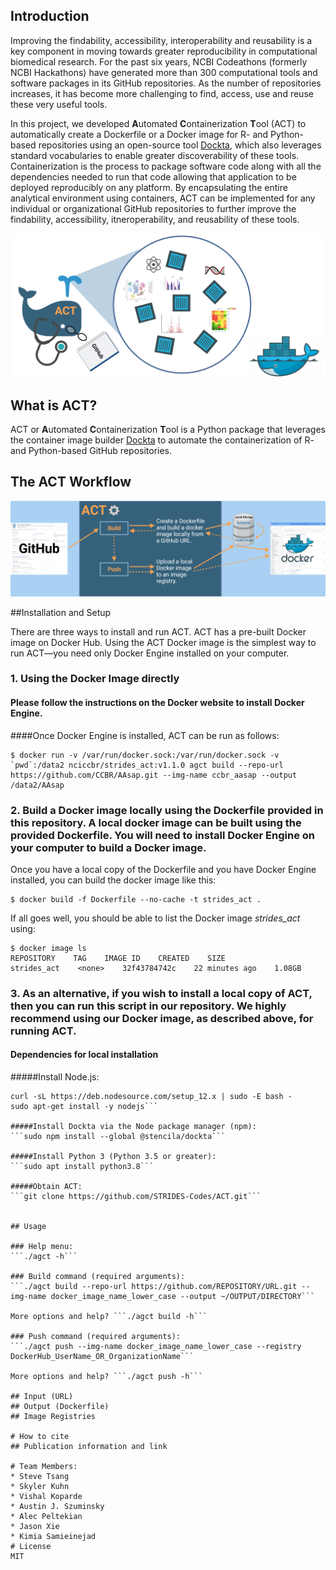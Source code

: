 ## Introduction
Improving the findability, accessibility, interoperability and reusability is a key component in moving towards greater reproducibility in computational biomedical research. For the past six years, NCBI Codeathons (formerly NCBI Hackathons) have generated more than 300 computational tools and software packages in its GitHub repositories. As the number of repositories increases, it has become more challenging to find, access, use and reuse these very useful tools.  

In this project, we developed **A**utomated **C**ontainerization **T**ool (ACT) to automatically create a Dockerfile or a Docker image for R- and Python-based repositories using an open-source tool [Dockta](https://github.com/stencila/dockta), which also leverages standard vocabularies to enable greater discoverability of these tools. Containerization is the process to package software code along with all the dependencies needed to run that code allowing that application to be deployed reproducibly on any platform.  By encapsulating the entire analytical environment using containers, ACT can be implemented for any individual or organizational GitHub repositories to further improve the findability, accessibility, itneroperability, and reusability of these tools.


![Logo](assets/ACT.png)

## What is ACT?
ACT or **A**utomated **C**ontainerization **T**ool is a Python package that leverages the container image builder [Dockta](https://github.com/stencila/dockta) to automate the containerization of R- and Python-based GitHub repositories.

## The ACT Workflow

![Schematic](assets/ACT_Workflow.png)

##Installation and Setup

There are three ways to install and run ACT.  ACT has a pre-built Docker image on Docker Hub. Using the ACT Docker image is the simplest way to run ACT—you need only Docker Engine installed on your computer. 

### 1. Using the Docker Image directly 
#### Please follow the instructions on the Docker website to install Docker Engine.
####Once Docker Engine is installed, ACT can be run as follows:

```
$ docker run -v /var/run/docker.sock:/var/run/docker.sock -v `pwd`:/data2 nciccbr/strides_act:v1.1.0 agct build --repo-url https://github.com/CCBR/AAsap.git --img-name ccbr_aasap --output /data2/AAsap
```


### 2. Build a Docker image locally using the Dockerfile provided in this repository. A local docker image can be built using the provided Dockerfile. You will need to install Docker Engine on your computer to build a Docker image.   

Once you have a local copy of the Dockerfile and you have Docker Engine installed, you can build the docker image like this:

```
$ docker build -f Dockerfile --no-cache -t strides_act .
```
If all goes well, you should be able to list the Docker image *strides_act* using:
```
$ docker image ls
REPOSITORY    TAG    IMAGE ID    CREATED    SIZE
strides_act    <none>    32f43784742c    22 minutes ago    1.08GB
```


### 3. As an alternative, if you wish to install a local copy of ACT, then you can run this script in our repository. We highly recommend using our Docker image, as described above, for running ACT.
#### Dependencies for local installation

#####Install Node.js:
```
curl -sL https://deb.nodesource.com/setup_12.x | sudo -E bash -
sudo apt-get install -y nodejs```

#####Install Dockta via the Node package manager (npm): 
```sudo npm install --global @stencila/dockta```

#####Install Python 3 (Python 3.5 or greater):
```sudo apt install python3.8```

#####Obtain ACT:
```git clone https://github.com/STRIDES-Codes/ACT.git```


## Usage

### Help menu:
```./agct -h```

### Build command (required arguments):
```./agct build --repo-url https://github.com/REPOSITORY/URL.git --img-name docker_image_name_lower_case --output ~/OUTPUT/DIRECTORY```

More options and help? ```./agct build -h```

### Push command (required arguments):
```./agct push --img-name docker_image_name_lower_case --registry DockerHub_UserName_OR_OrganizationName```

More options and help? ```./agct push -h```

## Input (URL)
## Output (Dockerfile)
## Image Registries

# How to cite
## Publication information and link

# Team Members:
* Steve Tsang
* Skyler Kuhn
* Vishal Koparde
* Austin J. Szuminsky
* Alec Peltekian
* Jason Xie
* Kimia Samieinejad
# License
MIT
